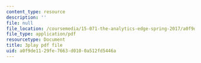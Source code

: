 ```yaml
---
content_type: resource
description: ''
file: null
file_location: /coursemedia/15-071-the-analytics-edge-spring-2017/a0f9de1129fe7663d0100a512fd5446a_isTQo2B_1Ng.pdf
file_type: application/pdf
resourcetype: Document
title: 3play pdf file
uid: a0f9de11-29fe-7663-d010-0a512fd5446a
---
```

